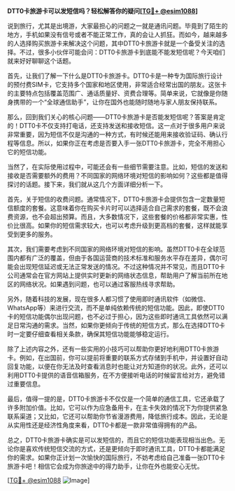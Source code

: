 **DTT0卡旅游卡可以发短信吗？轻松解答你的疑问[[TG💪+ @esim1088](https://t.me/s/esim1088)]**

说到旅行，尤其是出境游，大家最担心的问题之一就是通讯问题。毕竟到了陌生的地方，手机如果没有信号或者不能正常工作，真的会让人抓狂。而如今，越来越多的人选择购买旅游卡来解决这个问题，其中DTT0卡旅游卡就是一个备受关注的选择。不过，很多小伙伴可能会问：DTT0卡旅游卡到底能不能发短信呢？今天咱们就来好好聊聊这个话题。

首先，让我们了解一下什么是DTT0卡旅游卡。DTT0卡是一种专为国际旅行设计的预付费SIM卡，它支持多个国家和地区使用，非常适合经常出国的朋友。这张卡的主要特点包括覆盖范围广、通话质量好、资费合理等。简单来说，它就像是你随身携带的一个“全球通信助手”，让你在国外也能随时随地与家人朋友保持联系。

那么，回到我们关心的核心问题——DTT0卡旅游卡是否能发短信呢？答案是肯定的！DTT0卡不仅支持打电话，还支持发送和接收短信。这一点对于很多用户来说非常重要，因为短信不仅是沟通的一种方式，有时候还能用来接收验证码、确认行程等信息。所以，如果你正在考虑是否要入手一张DTT0卡旅游卡，完全不用担心它的短信功能。

当然了，在实际使用过程中，可能还会有一些细节需要注意。比如，短信的发送和接收是否需要额外的费用？不同国家的网络环境对短信的影响如何？这些都是值得探讨的话题。接下来，我们就从这几个方面详细分析一下。

首先，关于短信的收费问题。通常情况下，DTT0卡旅游卡会提供包含一定数量短信额度的套餐。这意味着你在购买卡片时可以选择适合自己需求的套餐，既不会浪费资源，也不会超出预算。而且，大多数情况下，这些套餐的价格都非常实惠，性价比很高。如果你的短信需求较大，也可以考虑升级到更高档的套餐，这样就能享受到更多的服务。

其次，我们需要考虑到不同国家的网络环境对短信的影响。虽然DTT0卡在全球范围内都有广泛的覆盖，但由于各国运营商的技术标准和服务水平存在差异，偶尔可能会出现短信延迟或无法正常发送的情况。不过这种情况并不常见，而且DTT0卡公司通常会在官方网站上提供实时更新的网络状态信息，帮助用户了解当前所在地区的网络状况。如果遇到问题，也可以通过客服热线寻求帮助。

另外，随着科技的发展，现在很多人都习惯了使用即时通讯软件（如微信、WhatsApp等）来进行交流，而不是单纯依赖传统的短信功能。因此，即使DTT0卡的短信功能偶尔出现问题，也不必过于担心，因为这些即时通讯工具依然可以满足日常沟通的需求。当然，如果你更倾向于传统的短信方式，那么在选择DTT0卡时一定要仔细查看相关条款，确保其短信功能能够稳定运行。

除了上述内容之外，还有一些实用的小技巧可以帮助你更好地利用DTT0卡旅游卡。例如，在出国前，你可以提前将重要的联系方式存储到手机中，并设置好自动回复功能，以便在你无法及时查看消息时也能让对方知道你的状况。此外，还可以利用DTT0卡提供的语音信箱服务，在不方便接听电话的时候留言给对方，避免错过重要信息。

最后，值得一提的是，DTT0卡旅游卡不仅仅是一个简单的通信工具，它还承载了许多附加价值。比如，它可以作为应急备用卡，在主卡失效的情况下为你提供紧急联系渠道；又比如，它还可以帮助你节省漫游费用，降低旅行成本。因此，无论是从实用性还是经济性角度来看，DTT0卡都是一款非常值得拥有的产品。

总之，DTT0卡旅游卡确实是可以发短信的，而且它的短信功能表现相当出色。无论你是喜欢传统短信交流的方式，还是更倾向于即时通讯工具，DTT0卡都能满足你的需求。如果你正计划一次愉快的国际旅行，不妨考虑给自己准备一张DTT0卡旅游卡吧！相信它会成为你旅途中的得力助手，让你在外也能安心无忧。

[[TG💪+ @esim1088](https://t.me/s/esim1088) ![Image](https://i.postimg.cc/4NQfJmqS/Snipaste-2025-05-13-00-14-12.png)]